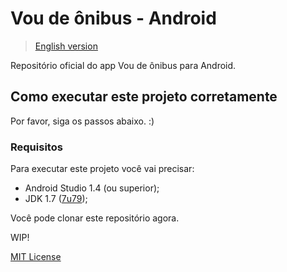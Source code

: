 # Vou de ônibus - Android

> [English version](/README.md)

Repositório oficial do app Vou de ônibus para Android.

## Como executar este projeto corretamente

Por favor, siga os passos abaixo. :)

### Requisitos

Para executar este projeto você vai precisar:

* Android Studio 1.4 (ou superior);
* JDK 1.7 ([7u79](http://www.oracle.com/technetwork/java/javase/downloads/jdk7-downloads-1880260.html));

Você pode clonar este repositório agora.

WIP!

[MIT License](/License)

